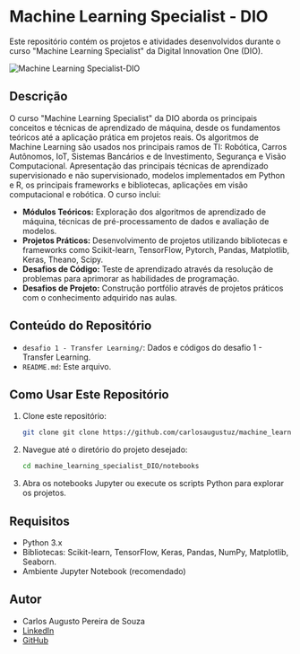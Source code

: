 # Machine Learning Specialist - DIO

Este repositório contém os projetos e atividades desenvolvidos durante o curso "Machine Learning Specialist" da Digital Innovation One (DIO).


![Machine Learning Specialist-DIO](https://assets.dio.me/OTzqoUcfTvgJRGhPlCoXZXzVWpFQB5yO-pygSZ_CTv8/f:webp/h:120/q:80/L3RyYWNrcy9iMTkzMDhmZi05NDMxLTQ4ZTktOWM3Yi01Y2YwMWRkNWVjMjQucG5n
)

## Descrição

O curso "Machine Learning Specialist" da DIO aborda os principais conceitos e técnicas de aprendizado de máquina, desde os fundamentos teóricos até a aplicação prática em projetos reais.
Os algoritmos de Machine Learning são usados nos principais ramos de TI: Robótica, Carros Autônomos, IoT, Sistemas Bancários e de Investimento, Segurança e Visão Computacional.
Apresentação das principais técnicas de aprendizado supervisionado e não supervisionado, modelos implementados em Python e R, os principais frameworks e bibliotecas, aplicações em visão computacional e robótica.
O curso inclui:

* **Módulos Teóricos:** Exploração dos algoritmos de aprendizado de máquina, técnicas de pré-processamento de dados e avaliação de modelos.
* **Projetos Práticos:** Desenvolvimento de projetos utilizando bibliotecas e frameworks como Scikit-learn, TensorFlow, Pytorch, Pandas, Matplotlib, Keras, Theano, Scipy.
* **Desafios de Código:** Teste de aprendizado através da resolução de problemas para aprimorar as habilidades de programação.
* **Desafios de Projeto:** Construção portfólio através de projetos práticos com o conhecimento adquirido nas aulas.

## Conteúdo do Repositório

* `desafio 1 - Transfer Learning/`: Dados e códigos do desafio 1  - Transfer Learning.
* `README.md`: Este arquivo.

## Como Usar Este Repositório

1.  Clone este repositório:

    ```bash
    git clone git clone https://github.com/carlosaugustuz/machine_learning_specialist_DIO.git
    ```

2.  Navegue até o diretório do projeto desejado:

    ```bash
    cd machine_learning_specialist_DIO/notebooks
    ```

3.  Abra os notebooks Jupyter ou execute os scripts Python para explorar os projetos.

## Requisitos

* Python 3.x
* Bibliotecas: Scikit-learn, TensorFlow, Keras, Pandas, NumPy, Matplotlib, Seaborn.
* Ambiente Jupyter Notebook (recomendado)

## Autor

* Carlos Augusto Pereira de Souza
* [LinkedIn](https://www.linkedin.com/in/carlos-augusto-pereira-de-souza-74059124/)
* [GitHub](https://github.com/carlosaugustuz)